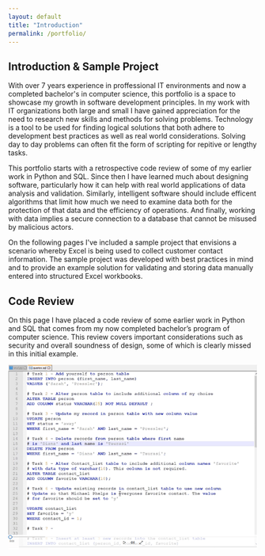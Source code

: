 ```yaml
---
layout: default
title: "Introduction"
permalink: /portfolio/
---
```


## Introduction & Sample Project 

With over 7 years experience in proffessional IT environments and now a completed bachelor's in computer science, this portfolio is a space to showcase my growth in software development principles. In my work with IT organizations both large and small I have gained appreciation for the need to research new skills and methods for solving problems. Technology is a tool to be used for finding logical solutions that both adhere to development best practices as well as real world considerations. Solving day to day problems can often fit the form of scripting for repitive or lengthy tasks. 

This portfolio starts with a retrospective code review of some of my earlier work in Python and SQL. Since then I have learned much about designing software, particularly how it can help with real world applications of data analysis and validation. Similarly, intelligent software should include efficent algorithms that limit how much we need to examine data both for the protection of that data and the efficiency of operations. And finally, working with data implies a secure connection to a database that cannot be misused by malicious actors. 

On the following pages I've included a sample project that envisions a scenario whereby Excel is being used to collect customer contact information. The sample project was developed with best practices in mind and to provide an example solution for validating and storing data manually entered into structured Excel workbooks.

## Code Review

On this page I have placed a code review of some earlier work in Python and SQL that comes from my now completed bachelor’s program of computer science. This review covers important considerations such as security and overall soundness of design, some of which is clearly missed in this initial example.  

[![Image](/assets/codeReview.png)](https://drive.google.com/file/d/1TOHhEwz8-G-FAkldC9sZEASqkqkWopwd/view?usp=sharing)
